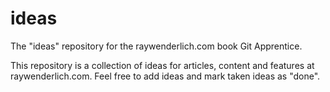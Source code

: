# ideas
The "ideas" repository for the raywenderlich.com book Git Apprentice.

This repository is a collection of ideas for articles, content
and features at raywenderlich.com.
Feel free to add ideas and mark taken ideas as "done".
